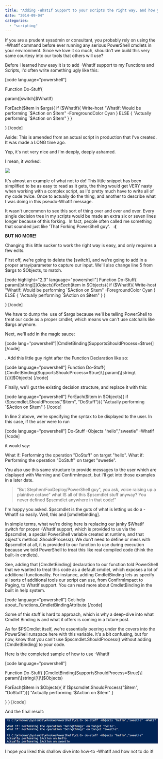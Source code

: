 ```yaml
---
title: "Adding -WhatIf Support to your scripts the right way, and how you shouldn't do it"
date: "2014-09-04"
categories: 
  - "scripting"
---
```


If you are a prudent sysadmin or consultant, you probably rely on using the -WhatIf command before ever running any serious PowerShell cmdlets in your environment. Since we love it so much, shouldn't we build this very same courtesy into our tools that others will use?

Before I learned how easy it is to add -WhatIf support to my Functions and Scripts, I'd often write something ugly like this:

\[code language="powershell"\]

Function Do-Stuff{

param(\[switch\]$WhatIf)

ForEach($item in $args){ if ($WhatIf){ Write-host "WhatIf: Would be performing \`$Action on $item" -ForegroundColor Cyan } ELSE { "Actually performing \`$Action on $item" } }

} \[/code\]

Aside: This is amended from an actual script in production that I've created. It was made a LONG time ago.

Yep, it's not very nice and I'm deeply, deeply ashamed.

I mean, it worked:

![](https://foxdeploy.files.wordpress.com/2014/09/dontdowhatif_thisway_1.png)

It's almost an example of what not to do! This little snippet has been simplified to be as easy to read as it gets, the thing would get VERY nasty when working with a complex script, as I'd pretty much have to write all of my code twice. Once to actually do the thing, and another to describe what I was doing in this pseudo-WhatIf message.

It wasn't uncommon to see this sort of thing over and over and over. Every single decision tree in my scripts would be made an extra six or seven lines longer because of this forking.  In fact, people often called me something that sounded just like 'That Forking PowerShell guy'.   **:(**

**BUT NO MORE!**

Changing this little sucker to work the right way is easy, and only requires a few edits.

First off, we're going to delete the \[switch\], and we're going to add in a proper array/parameter to capture our input. We'll also change line 5 from $args to $Objects, to match.

\[code highlight="2,3" language="powershell"\] Function Do-Stuff{ param(\[string\[\]\]$Objects) ForEach($item in $Objects){ if ($WhatIf){ Write-host "WhatIf: Would be performing \`$Action on $item" -ForegroundColor Cyan } ELSE { "Actually performing \`$Action on $item" } }

} \[/code\]

We have to dump the  use of $args because we'll be telling PowerShell to treat our code as a proper cmdlet, which means we can't use catchalls like $args anymore.

Next, we'll add in the magic sauce:

\[code lang="powershell"\]\[CmdletBinding(SupportsShouldProcess=$true)\]\[/code\]

. Add this little guy right after the Function Declaration like so:

\[code language="powershell"\] Function Do-Stuff{ \[CmdletBinding(SupportsShouldProcess=$true)\] param(\[string\[\]\]$Objects) \[/code\]

Finally, we'll gut the existing decision structure, and replace it with this:

\[code language="powershell"\] ForEach($item in $Objects){ if ($pscmdlet.ShouldProcess("$item", "DoStuff")){ "Actually performing \`$Action on $item" } \[/code\]

In line 2 above, we're specifying the syntax to be displayed to the user. In this case, if the user were to run

\[code language="powershell"\] Do-Stuff -Objects "hello","sweetie" -WhatIf \[/code\]

it would say:

What if: Performing the operation "DoStuff" on target "hello". What if: Performing the operation "DoStuff" on target "sweetie".

You also use this same structure to provide messages to the user which are displayed with Warning and ConfirmImpact, but I'll get into those examples in a later date.

> "But Stephen/FoxDeploy/PowerShell guy", you ask, voice raising up a plaintive octave" what IS all of this $pscmdlet stuff anyway? You never defined $pscmdlet anywhere in that code!"

I'm happy you asked. $pscmdlet is the guts of what is letting us do a -WhatIf so easily. Well, this and \[cmdletbinding\].

In simple terms, what we're doing here is replacing our janky $WhatIf switch for proper -WhatIf support, which is provided to us via the $pscmdlet, a special PowerShell variable created at runtime, and that object's method .ShouldProcess(). We don’t need to define or mess with $pscmdlet at all, it is provided to our function to use during execution because we told PowerShell to treat this like real compiled code (think the built-in cmdlets).

See, adding that \[CmdletBinding\] declaration to our function told PowerShell that we wanted to treat this code as a default cmdlet, which exposes a lot of additional functionality. For instance, adding CmdletBinding lets us specify all sorts of additional tools our script can use, from ConfirmImpact to Paging, to WhatIf support. You can read more about CmdletBinding in the built in help system.

\[code language="powershell"\] Get-help about\_Functions\_CmdletBindingAttribute \[/code\]

Some of this stuff is hard to approach, which is why a deep-dive into what Cmdlet Binding is and what it offers is coming in a future post.

As for $PSCmdlet itself, we're essentially peering under the covers into the PowerShell runspace here with this variable. It's a bit confusing, but for now, know that you can't use $pscmdlet.ShouldProcess() without adding \[CmdletBinding\] to your code.

Here is the completed sample of how to use -WhatIf

\[code language="powershell"\]

Function Do-Stuff{ \[CmdletBinding(SupportsShouldProcess=$true)\] param(\[string\[\]\]$Objects)

ForEach($item in $Objects){ if ($pscmdlet.ShouldProcess("$item", "DoStuff")){ "Actually performing \`$Action on $item" }

} } \[/code\]

And the final result:

![DontDoWhatIf_thisway_2](images/dontdowhatif_thisway_2.png)

I hope you liked this shallow dive into how-to -WhatIf and how not to do it!
